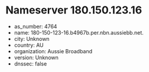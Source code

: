 # Nameserver 180.150.123.16

* as_number: 4764
* name: 180-150-123-16.b4967b.per.nbn.aussiebb.net.
* city: Unknown
* country: AU
* organization: Aussie Broadband
* version: Unknown
* dnssec: false
